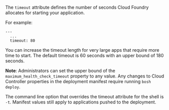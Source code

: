 The `timeout` attribute defines the number of seconds Cloud Foundry allocates for starting your application.

For example:

```
---
  ...
  timeout: 80
```

You can increase the timeout length for very large apps that require more time to start. The default timeout is 60 seconds with an upper bound of 180 seconds.

**Note**: Administrators can set the upper bound of the `maximum_health_check_timeout` property to any value. Any changes to Cloud Controller properties in the deployment manifest require running `bosh deploy`.

The command line option that overrides the timeout attribute for the shell is `-t`. Manifest values still apply to applications pushed to the deployment.